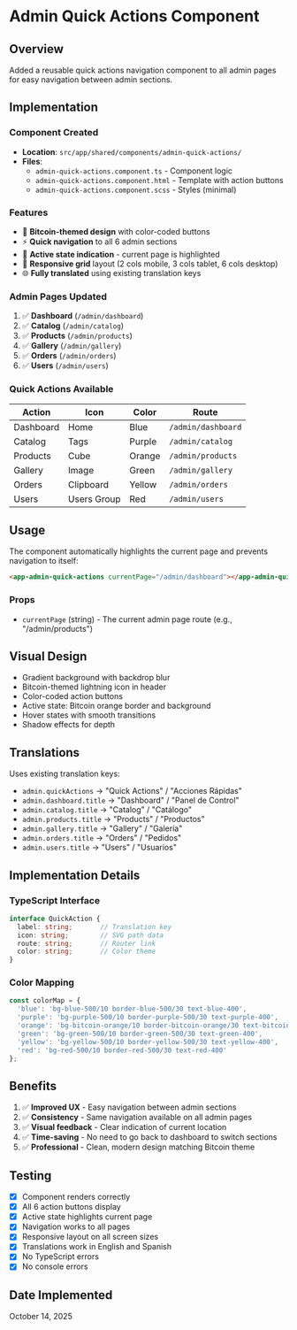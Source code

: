 # Admin Quick Actions Component

## Overview
Added a reusable quick actions navigation component to all admin pages for easy navigation between admin sections.

## Implementation

### Component Created
- **Location**: `src/app/shared/components/admin-quick-actions/`
- **Files**:
  - `admin-quick-actions.component.ts` - Component logic
  - `admin-quick-actions.component.html` - Template with action buttons
  - `admin-quick-actions.component.scss` - Styles (minimal)

### Features
- 🎨 **Bitcoin-themed design** with color-coded buttons
- ⚡ **Quick navigation** to all 6 admin sections
- 🎯 **Active state indication** - current page is highlighted
- 📱 **Responsive grid** layout (2 cols mobile, 3 cols tablet, 6 cols desktop)
- 🌐 **Fully translated** using existing translation keys

### Admin Pages Updated
1. ✅ **Dashboard** (`/admin/dashboard`)
2. ✅ **Catalog** (`/admin/catalog`)
3. ✅ **Products** (`/admin/products`)
4. ✅ **Gallery** (`/admin/gallery`)
5. ✅ **Orders** (`/admin/orders`)
6. ✅ **Users** (`/admin/users`)

### Quick Actions Available
| Action | Icon | Color | Route |
|--------|------|-------|-------|
| Dashboard | Home | Blue | `/admin/dashboard` |
| Catalog | Tags | Purple | `/admin/catalog` |
| Products | Cube | Orange | `/admin/products` |
| Gallery | Image | Green | `/admin/gallery` |
| Orders | Clipboard | Yellow | `/admin/orders` |
| Users | Users Group | Red | `/admin/users` |

## Usage
The component automatically highlights the current page and prevents navigation to itself:

```html
<app-admin-quick-actions currentPage="/admin/dashboard"></app-admin-quick-actions>
```

### Props
- `currentPage` (string) - The current admin page route (e.g., "/admin/products")

## Visual Design
- Gradient background with backdrop blur
- Bitcoin-themed lightning icon in header
- Color-coded action buttons
- Active state: Bitcoin orange border and background
- Hover states with smooth transitions
- Shadow effects for depth

## Translations
Uses existing translation keys:
- `admin.quickActions` → "Quick Actions" / "Acciones Rápidas"
- `admin.dashboard.title` → "Dashboard" / "Panel de Control"
- `admin.catalog.title` → "Catalog" / "Catálogo"
- `admin.products.title` → "Products" / "Productos"
- `admin.gallery.title` → "Gallery" / "Galería"
- `admin.orders.title` → "Orders" / "Pedidos"
- `admin.users.title` → "Users" / "Usuarios"

## Implementation Details

### TypeScript Interface
```typescript
interface QuickAction {
  label: string;       // Translation key
  icon: string;        // SVG path data
  route: string;       // Router link
  color: string;       // Color theme
}
```

### Color Mapping
```typescript
const colorMap = {
  'blue': 'bg-blue-500/10 border-blue-500/30 text-blue-400',
  'purple': 'bg-purple-500/10 border-purple-500/30 text-purple-400',
  'orange': 'bg-bitcoin-orange/10 border-bitcoin-orange/30 text-bitcoin-orange',
  'green': 'bg-green-500/10 border-green-500/30 text-green-400',
  'yellow': 'bg-yellow-500/10 border-yellow-500/30 text-yellow-400',
  'red': 'bg-red-500/10 border-red-500/30 text-red-400'
};
```

## Benefits
1. ✅ **Improved UX** - Easy navigation between admin sections
2. ✅ **Consistency** - Same navigation available on all admin pages
3. ✅ **Visual feedback** - Clear indication of current location
4. ✅ **Time-saving** - No need to go back to dashboard to switch sections
5. ✅ **Professional** - Clean, modern design matching Bitcoin theme

## Testing
- [x] Component renders correctly
- [x] All 6 action buttons display
- [x] Active state highlights current page
- [x] Navigation works to all pages
- [x] Responsive layout on all screen sizes
- [x] Translations work in English and Spanish
- [x] No TypeScript errors
- [x] No console errors

## Date Implemented
October 14, 2025
